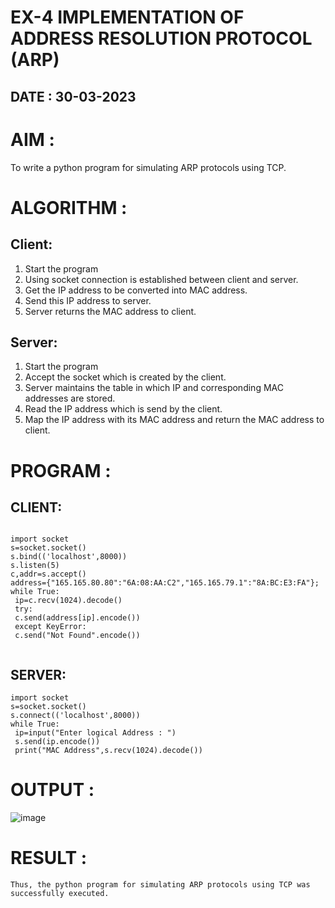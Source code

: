 # EX-4 IMPLEMENTATION OF ADDRESS RESOLUTION PROTOCOL (ARP)

## DATE : 30-03-2023

# AIM :

To write a python program for simulating ARP protocols using TCP.

# ALGORITHM :

## Client:

1. Start the program
2. Using socket connection is established between client and server.
3. Get the IP address to be converted into MAC address.
4. Send this IP address to server.
5. Server returns the MAC address to client.

## Server:

1. Start the program
2. Accept the socket which is created by the client.
3. Server maintains the table in which IP and corresponding MAC addresses are stored.
4. Read the IP address which is send by the client.
5. Map the IP address with its MAC address and return the MAC address to client.

# PROGRAM :

## CLIENT:

~~~

import socket
s=socket.socket()
s.bind(('localhost',8000))
s.listen(5)
c,addr=s.accept()
address={"165.165.80.80":"6A:08:AA:C2","165.165.79.1":"8A:BC:E3:FA"};
while True:
 ip=c.recv(1024).decode()
 try:
 c.send(address[ip].encode())
 except KeyError:
 c.send("Not Found".encode()) 
 
 ~~~
 
 ## SERVER:

~~~
import socket
s=socket.socket()
s.connect(('localhost',8000))
while True:
 ip=input("Enter logical Address : ")
 s.send(ip.encode())
 print("MAC Address",s.recv(1024).decode())
 ~~~
 
 # OUTPUT :
 
 ![image](https://github.com/Kani-004/EX-4/assets/129577149/3b41c0ad-9557-4658-93e4-041add1be18d)

# RESULT :
~~~
Thus, the python program for simulating ARP protocols using TCP was successfully executed.
~~~



